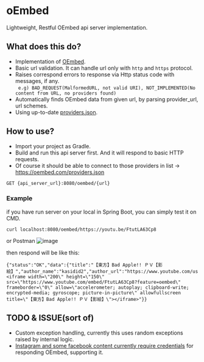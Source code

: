 # oEmbed
Lightweight, Restful OEmbed api server implementation.

## What does this do?
- Implementation of [OEmbed](https://oembed.com/).
- Basic url validation. It can handle url only with `http` and `https` protocol.
- Raises correspond errors to response via Http status code with messages, if any. \
` e.g) BAD_REQUEST(MalformedURL, not valid URI), NOT_IMPLEMENTED(No content from URL, no providers found)`
- Automatically finds OEmbed data from given url, by parsing provider_url, url schemes.
- Using up-to-date [providers.json](https://oembed.com/providers.json).

## How to use?
- Import your project as Gradle.
- Build and run this api server first. And it will respond to basic HTTP requests.
- Of course it should be able to connect to those providers in list -> https://oembed.com/providers.json


```
GET {api_server_url}:8080/oembed/{url}
```

### Example
if you have run server on your local in Spring Boot, you can simply test it on CMD.
```
curl localhost:8080/oembed/https://youtu.be/FtutLA63Cp8
```

or Postman
![image](https://user-images.githubusercontent.com/93891414/181404845-7998f4bd-fb56-42a1-a6f5-bab0c419d97d.png)

then respond will be like this:
```
{"status":"OK","data":{"title":"【東方】Bad Apple!! ＰＶ【影絵】","author_name":"kasidid2","author_url":"https://www.youtube.com/user/kasidid2","type":"video","height":150,"width":200,"version":"1.0","provider_name":"YouTube","provider_url":"https://www.youtube.com/","thumbnail_height":360,"thumbnail_width":480,"thumbnail_url":"https://i.ytimg.com/vi/FtutLA63Cp8/hqdefault.jpg","html":"<iframe width=\"200\" height=\"150\" src=\"https://www.youtube.com/embed/FtutLA63Cp8?feature=oembed\" frameborder=\"0\" allow=\"accelerometer; autoplay; clipboard-write; encrypted-media; gyroscope; picture-in-picture\" allowfullscreen title=\"【東方】Bad Apple!! ＰＶ【影絵】\"></iframe>"}}
```

## TODO & ISSUE(sort of)
- Custom exception handling, currently this uses random exceptions raised by internal logic.
- [Instagram and some facebook content currently require credentials](https://developers.facebook.com/docs/instagram/oembed/) for responding OEmbed, supporting it.
